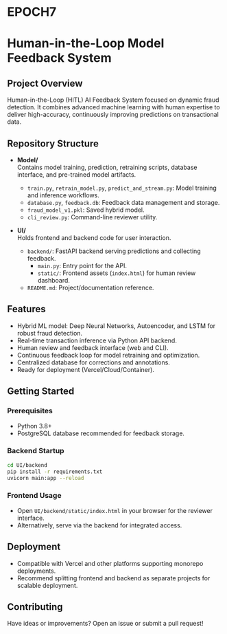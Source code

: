 # EPOCH7
# Human-in-the-Loop Model Feedback System
## Project Overview

 Human-in-the-Loop (HITL) AI Feedback System focused on dynamic fraud detection. It combines advanced machine learning with human expertise to deliver high-accuracy, continuously improving predictions on transactional data.

## Repository Structure

- **Model/**  
  Contains model training, prediction, retraining scripts, database interface, and pre-trained model artifacts.
  - `train.py`, `retrain_model.py`, `predict_and_stream.py`: Model training and inference workflows.
  - `database.py`, `feedback.db`: Feedback data management and storage.
  - `fraud_model_v1.pkl`: Saved hybrid model.
  - `cli_review.py`: Command-line reviewer utility.

- **UI/**  
  Holds frontend and backend code for user interaction.
  - `backend/`: FastAPI backend serving predictions and collecting feedback.
    - `main.py`: Entry point for the API.
    - `static/`: Frontend assets (`index.html`) for human review dashboard.
  - `README.md`: Project/documentation reference.

## Features

- Hybrid ML model: Deep Neural Networks, Autoencoder, and LSTM for robust fraud detection.
- Real-time transaction inference via Python API backend.
- Human review and feedback interface (web and CLI).
- Continuous feedback loop for model retraining and optimization.
- Centralized database for corrections and annotations.
- Ready for deployment (Vercel/Cloud/Container).

## Getting Started

### Prerequisites

- Python 3.8+
- PostgreSQL database recommended for feedback storage.

### Backend Startup

```bash
cd UI/backend
pip install -r requirements.txt
uvicorn main:app --reload
```

### Frontend Usage

- Open `UI/backend/static/index.html` in your browser for the reviewer interface.
- Alternatively, serve via the backend for integrated access.

## Deployment

- Compatible with Vercel and other platforms supporting monorepo deployments.
- Recommend splitting frontend and backend as separate projects for scalable deployment.

## Contributing

Have ideas or improvements? Open an issue or submit a pull request!
